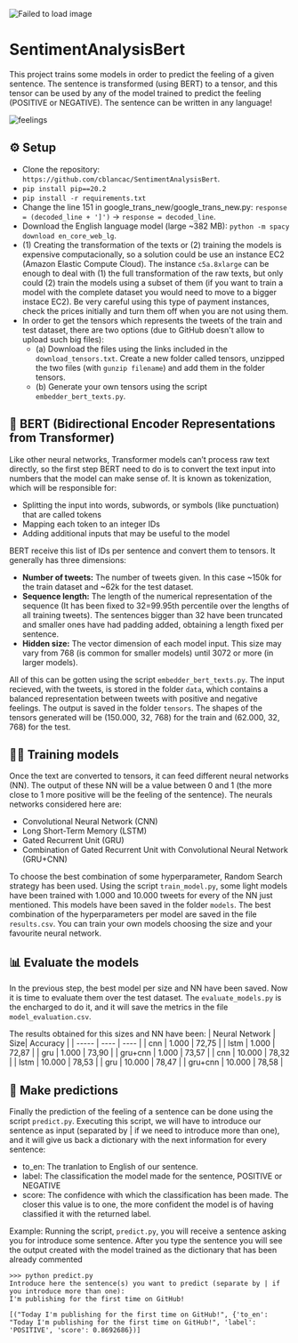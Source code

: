 ![Failed to load image](https://user-images.githubusercontent.com/105242658/168151092-221a7d19-449e-40f5-8800-b68c2aad54a9.jpeg)

# SentimentAnalysisBert

This project trains some models in order to predict the feeling of a given sentence. The sentence is transformed (using BERT) to a tensor, and this tensor can be used by any of the model trained to predict the feeling (POSITIVE or NEGATIVE). The sentence can be written in any language!

![feelings](https://user-images.githubusercontent.com/105242658/169574722-5248f37e-fe35-4564-ad39-4cc78511fccd.png)


## :gear: Setup
- Clone the repository: `https://github.com/cblancac/SentimentAnalysisBert`.
- `pip install pip==20.2`
- `pip install -r requirements.txt`
- Change the line 151 in google_trans_new/google_trans_new.py: 
  `response = (decoded_line + ']')` -> `response = decoded_line`.
- Download the English language model (large ~382 MB): `python -m spacy download en_core_web_lg`.
- (1) Creating the transformation of the texts or (2) training the models is expensive computacionally, so a solution could be use an instance EC2 (Amazon Elastic Compute Cloud). The instance `c5a.8xlarge` can be enough to deal with (1) the full transformation of the raw texts, but only could (2) train the models using a subset of them (if you want to train a model with the complete dataset you would need to move to a bigger instace EC2). Be very careful using this type of payment instances, check the prices initially and turn them off when you are not using them.
- In order to get the tensors which represents the tweets of the train and test dataset, there are two options (due to GitHub doesn't allow to upload such big files):
    - (a) Download the files using the links included in the `download_tensors.txt`. Create a new folder called tensors, unzipped the two files (with `gunzip filename`) and add them in the folder tensors.
    - (b) Generate your own tensors using the script `embedder_bert_texts.py`.
    
    
## :brain: BERT (Bidirectional Encoder Representations from Transformer)

Like other neural networks, Transformer models can’t process raw text directly, so the first step BERT need to do is to convert the text input into numbers that the model can make sense of. It is known as tokenization, which will be responsible for:
- Splitting the input into words, subwords, or symbols (like punctuation) that are called tokens
- Mapping each token to an integer IDs
- Adding additional inputs that may be useful to the model

BERT receive this list of IDs per sentence and convert them to tensors. It generally has three dimensions:

- **Number of tweets:** The number of tweets given. In this case ~150k for the train dataset and ~62k for the test dataset.
- **Sequence length:** The length of the numerical representation of the sequence (It has been fixed to 32=99.95th percentile over the lengths of all training tweets). The sentences bigger than 32 have been truncated and smaller ones have had padding added, obtaining a length fixed per sentence. 
- **Hidden size:** The vector dimension of each model input. This size may vary from 768 (is common for smaller models) until 3072 or more (in larger models).

All of this can be gotten using the script `embedder_bert_texts.py`. The input recieved, with the tweets, is stored in the folder `data`, which contains a balanced representation between tweets with positive and negative feelings. The output is saved in the folder `tensors`. The shapes of the tensors generated will be (150.000, 32, 768) for the train and (62.000, 32, 768) for the test. 


## 	:weight_lifting_man: Training models

Once the text are converted to tensors, it can feed different neural networks (NN). The output of these NN will be a value between 0 and 1 (the more close to 1 more positive will be the feeling of the sentence). The neurals networks considered here are:
- Convolutional Neural Network (CNN)
- Long Short-Term Memory (LSTM)
- Gated Recurrent Unit (GRU)
- Combination of Gated Recurrent Unit with Convolutional Neural Network (GRU+CNN)

To choose the best combination of some hyperparameter, Random Search strategy has been used. Using the script `train_model.py`, some light models have been trained with 1.000 and 10.000 tweets for every of the NN just mentioned. This models have been saved in the folder `models`. The best combination of the hyperparameters per model are saved in the file `results.csv`. You can train your own models choosing the size and your favourite neural network. 

## :bar_chart: Evaluate the models

In the previous step, the best model per size and NN have been saved. Now it is time to evaluate them over the test dataset. The `evaluate_models.py` is the encharged to do it, and it will save the metrics in the file `model_evaluation.csv`.

The results obtained for this sizes and NN have been:
| Neural Network | Size| Accuracy |
| ----- | ---- | ---- |
| cnn | 1.000 | 72,75 |
| lstm | 1.000 | 72,87 |
| gru | 1.000 | 73,90 |
| gru+cnn | 1.000 | 73,57 |
| cnn | 10.000 | 78,32 |
| lstm | 10.000 | 78,53 |
| gru | 10.000 | 78,47 |
| gru+cnn | 10.000 | 78,58 |

## :tada: Make predictions

Finally the prediction of the feeling of a sentence can be done using the script `predict.py`. Executing this script, we will have to introduce our sentence as input (separated by | if we need to introduce more than one), and it will give us back a dictionary with the next information for every sentence:
- to_en: The tranlation to English of our sentence.
- label: The classification the model made for the sentence, POSITIVE or NEGATIVE
- score: The confidence with which the classification has been made. The closer this value is to one, the more confident the model is of having classified it with the returned label.

Example:
    Running the script, `predict.py`, you will receive a sentence asking you for introduce some sentence. After you type the sentence you will see the output created with the model trained as the dictionary that has been already commented
    

    
```
>>> python predict.py
Introduce here the sentence(s) you want to predict (separate by | if you introduce more than one):
I'm publishing for the first time on GitHub!

[("Today I'm publishing for the first time on GitHub!", {'to_en': "Today I'm publishing for the first time on GitHub!", 'label': 'POSITIVE', 'score': 0.8692686})]
```

    

    


